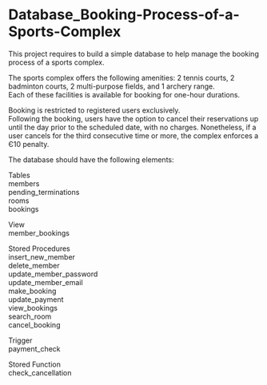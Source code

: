 # Database_Booking-Process-of-a-Sports-Complex
This project requires to build a simple database to help manage the booking process of a sports complex.

The sports complex offers the following amenities: 2 tennis courts, 2 badminton courts, 2 multi-purpose fields, and 1 archery range. <br>
Each of these facilities is available for booking for one-hour durations.

Booking is restricted to registered users exclusively. <br>
Following the booking, users have the option to cancel their reservations up until the day prior to the scheduled date, with no charges. Nonetheless, if a user cancels for the third consecutive time or more, the complex enforces a Є10 penalty.

The database should have the following elements:

Tables <br>
members <br>
pending_terminations <br>
rooms <br>
bookings <br>

View <br>
member_bookings <br>

Stored Procedures <br>
insert_new_member <br>
delete_member <br>
update_member_password <br>
update_member_email <br>
make_booking <br>
update_payment <br>
view_bookings <br>
search_room <br>
cancel_booking <br>

Trigger <br>
payment_check <br>

Stored Function <br>
check_cancellation <br>




